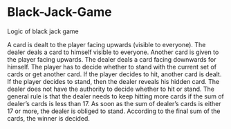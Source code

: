 # Black-Jack-Game

Logic of black jack game

A card is dealt to the player facing upwards (visible to everyone).
The dealer deals a card to himself visible to everyone.
Another card is given to the player facing upwards.
The dealer deals a card facing downwards for himself.
The player has to decide whether to stand with the current set of cards or get another card.
If the player decides to hit, another card is dealt.
If the player decides to stand, then the dealer reveals his hidden card.
The dealer does not have the authority to decide whether to hit or stand. The general rule is that the dealer needs to keep hitting more cards if the sum of dealer’s cards is less than 17.
As soon as the sum of dealer’s cards is either 17 or more, the dealer is obliged to stand.
According to the final sum of the cards, the winner is decided.
